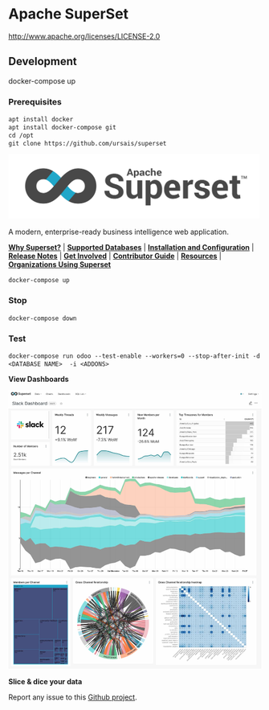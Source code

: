 # Apache SuperSet

  http://www.apache.org/licenses/LICENSE-2.0

## Development
docker-compose up
### Prerequisites

```shell
apt install docker
apt install docker-compose git
cd /opt
git clone https://github.com/ursais/superset
```

<img
  src="https://github.com/apache/superset/raw/master/superset-frontend/src/assets/branding/superset-logo-horiz-apache.png"
  alt="Superset"
  width="500"
/>

A modern, enterprise-ready business intelligence web application.

[**Why Superset?**](#why-superset) |
[**Supported Databases**](#supported-databases) |
[**Installation and Configuration**](#installation-and-configuration) |
[**Release Notes**](RELEASING/README.md#release-notes-for-recent-releases) |
[**Get Involved**](#get-involved) |
[**Contributor Guide**](#contributor-guide) |
[**Resources**](#resources) |
[**Organizations Using Superset**](RESOURCES/INTHEWILD.md)

```shell
docker-compose up
```
### Stop
```shell
docker-compose down
```
### Test

```shell
docker-compose run odoo --test-enable --workers=0 --stop-after-init -d <DATABASE NAME>  -i <ADDONS>
```

**View Dashboards**

<kbd><img title="View Dashboards" src="superset-frontend/images/screenshots/slack_dash.jpg"/></kbd><br/>

**Slice & dice your data**

Report any issue to this
[Github project](https://github.com/ursais/superset-template/issues).
